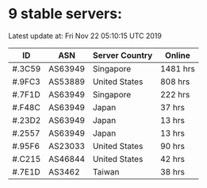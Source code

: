 # 9 stable servers:

Latest update at: Fri Nov 22 05:10:15 UTC 2019

| ID | ASN | Server Country | Online |
| -- | --- | -------------- | ------ |
| #.3C59 | AS63949 | Singapore | 1481 hrs |
| #.9FC3 | AS53889 | United States | 808 hrs |
| #.7F1D | AS63949 | Singapore | 222 hrs |
| #.F48C | AS63949 | Japan | 37 hrs |
| #.23D2 | AS63949 | Japan | 13 hrs |
| #.2557 | AS63949 | Japan | 13 hrs |
| #.95F6 | AS23033 | United States | 90 hrs |
| #.C215 | AS46844 | United States | 42 hrs |
| #.7E1D | AS3462 | Taiwan | 38 hrs |

